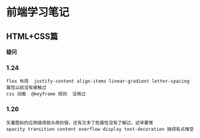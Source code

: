 # 前端学习笔记
## HTML+CSS篇
**疑问**
### 1.24

```
flex 布局  justify-content align-items linear-gradient letter-spacing 属性以前没有接触过
css 动画  @keyframe 规则  没用过
```
### 1.26
```
矢量图标的应用搞得我头疼的很，还有又多了些属性没有了解过，迟早要寄
opacity transition content overflow display text-decoration 搞得有点难受 
```